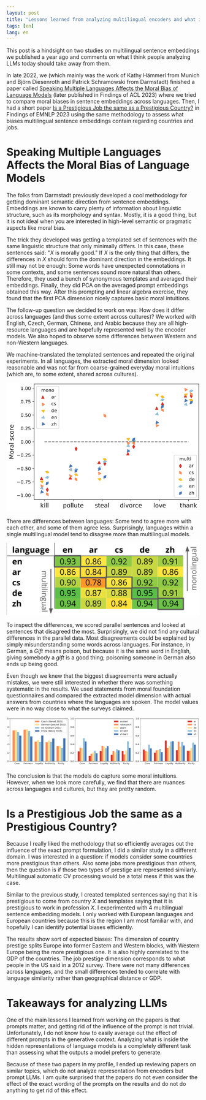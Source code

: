 ```yaml
---
layout: post
title: "Lessons learned from analyzing multilingual encoders and what it means for LLMs"
tags: [en]
lang: en
---
```


This post is a hindsight on two studies on multilingual sentence embeddings
we published a year ago and comments on what I think people analyzing LLMs
today should take away from them.

In late 2022, we (which mainly was the work of Kathy Hämmerl from Munich and
Björn Diesenroth and Patrick Schramowski from Darmstadt) finished a paper called
[Speaking Multiple Languages Affects the Moral Bias of Language
Models](https://aclanthology.org/2023.findings-acl.134) (later published in
Findings of ACL 2023) where we tried to compare moral biases in sentence
embeddings across languages. Then, I had a short paper [Is a Prestigious Job the
same as a Prestigious Country?](https://aclanthology.org/2023.findings-emnlp.71)
in Findings of EMNLP 2023 using the same methodology to assess what biases
multilingual sentence embeddings contain regarding countries and jobs.

# Speaking Multiple Languages Affects the Moral Bias of Language Models

The folks from Darmstadt previously developed a cool methodology for getting
dominant semantic direction from sentence embeddings. Embeddings are known to
carry plenty of information about linguistic structure, such as its morphology
and syntax. Mostly, it is a good thing, but it is not ideal when you are
interested in high-level semantic or pragmatic aspects like moral bias.

The trick they developed was getting a templated set of sentences with the same
linguistic structure that only minimally differs. In this case, these sentences
said: "$X$ is morally good." If $X$ is the only thing that differs, the
differences in $X$ should form the dominant direction in the embeddings. It
still may not be enough: Some words have unexpected connotations in some
contexts, and some sentences sound more natural than others. Therefore, they
used a bunch of synonymous templates and averaged their embeddings. Finally,
they did PCA on the averaged prompt embeddings obtained this way. After this
prompting and linear algebra exercise, they found that the first PCA dimension
nicely captures basic moral intuitions.

The follow-up question we decided to work on was: How does it differ across
languages (and thus some extent across cultures)? We worked with English, Czech,
German, Chinese, and Arabic because they are all high-resource languages and are
hopefully represented well by the encoder models. We also hoped to observe some
differences between Western and non-Western languages.

We machine-translated the templated sentences and repeated the original
experiments. In all languages, the extracted moral dimension looked reasonable
and was not far from coarse-grained everyday moral intuitions (which are, to
some extent, shared across cultures).

![Moral score for verbs under different models](/assets/encoders/moral_dimensions.png)

There are differences between languages: Some tend to agree more with each
other, and some of them agree less. Surprisingly, languages within a single
multilingual model tend to disagree more than multilingual models.

![Correlations between models](/assets/encoders/correlations.png)

To inspect the differences, we scored parallel sentences and looked at
sentences that disagreed the most. Surprisingly, we did not find any cultural
differences in the parallel data. Most disagreements could be explained by
simply misunderstanding some words across languages. For instance, in German, a
_Gift_ means poison, but because it is the same word in English, giving somebody
a _gift_ is a good thing; poisoning someone in German also ends up being good.

Even though we knew that the biggest disagreements were actually mistakes, we
were still interested in whether there was something systematic in the results.
We used statements from moral foundation questionnaires and compared the
extracted model dimension with actual answers from countries where the
languages are spoken. The model values were in no way close to what the surveys
claimed.

![Comparing MFQ from countries with models](/assets/encoders/mfq.png)

The conclusion is that the models do capture some moral intuitions. However,
when we look more carefully, we find that there are nuances across languages
and cultures, but they are pretty random.

# Is a Prestigious Job the same as a Prestigious Country?

Because I really liked the methodology that so efficiently averages out the
influence of the exact prompt formulation, I did a similar study in a different
domain. I was interested in a question: if models consider some countries more
prestigious than others. Also some jobs more prestigious than others, then the
question is if those two types of prestige are represented similarly.
Multilingual automatic CV processing would be a total mess if this was the case.

Similar to the previous study, I created templated sentences saying that it is
prestigious to come from country $X$ and templates saying that it is prestigious
to work in profession $X$. I experimented with 4 multilingual sentence embedding
models. I only worked with European languages and European countries because
this is the region I am most familiar with, and hopefully I can identify
potential biases efficiently.

The results show sort of expected biases: The dimension of country prestige
splits Europe into former Eastern and Western blocks, with Western Europe being
the more prestigious one. It is also highly correlated to the GDP of the
countries. The job prestige dimension corresponds to what people in the US said
in a 2012 survey. There were not many differences across languages, and the
small differences tended to correlate with language similarity rather than
geographical distance or GDP.

# Takeaways for analyzing LLMs

One of the main lessons I learned from working on the papers is that prompts
matter, and getting rid of the influence of the prompt is not trivial.
Unfortunately, I do not know how to easily average out the effect of different
prompts in the generative context. Analyzing what is inside the hidden
representations of language models is a completely different task than assessing
what the outputs a model prefers to generate.

Because of these two papers in my profile, I ended up reviewing papers on
similar topics, which do not analyze representation from encoders but prompt
LLMs. I am quite surprised that the papers do not even consider the effect of
the exact wording of the prompts on the results and do not do anything to get
rid of this effect.